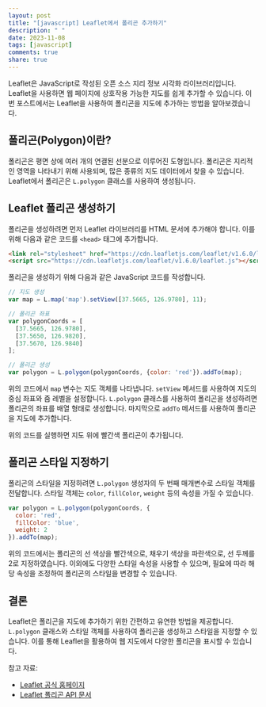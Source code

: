 ```yaml
---
layout: post
title: "[javascript] Leaflet에서 폴리곤 추가하기"
description: " "
date: 2023-11-08
tags: [javascript]
comments: true
share: true
---
```


Leaflet은 JavaScript로 작성된 오픈 소스 지리 정보 시각화 라이브러리입니다. Leaflet을 사용하면 웹 페이지에 상호작용 가능한 지도를 쉽게 추가할 수 있습니다. 이번 포스트에서는 Leaflet을 사용하여 폴리곤을 지도에 추가하는 방법을 알아보겠습니다.

## 폴리곤(Polygon)이란?

폴리곤은 평면 상에 여러 개의 연결된 선분으로 이루어진 도형입니다. 폴리곤은 지리적인 영역을 나타내기 위해 사용되며, 많은 종류의 지도 데이터에서 찾을 수 있습니다. Leaflet에서 폴리곤은 `L.polygon` 클래스를 사용하여 생성됩니다.

## Leaflet 폴리곤 생성하기

폴리곤을 생성하려면 먼저 Leaflet 라이브러리를 HTML 문서에 추가해야 합니다. 이를 위해 다음과 같은 코드를 `<head>` 태그에 추가합니다.

```html
<link rel="stylesheet" href="https://cdn.leafletjs.com/leaflet/v1.6.0/leaflet.css" />
<script src="https://cdn.leafletjs.com/leaflet/v1.6.0/leaflet.js"></script>
```

폴리곤을 생성하기 위해 다음과 같은 JavaScript 코드를 작성합니다.

```javascript
// 지도 생성
var map = L.map('map').setView([37.5665, 126.9780], 11);

// 폴리곤 좌표
var polygonCoords = [
  [37.5665, 126.9780],
  [37.5650, 126.9820],
  [37.5670, 126.9840]
];

// 폴리곤 생성
var polygon = L.polygon(polygonCoords, {color: 'red'}).addTo(map);
```

위의 코드에서 `map` 변수는 지도 객체를 나타냅니다. `setView` 메서드를 사용하여 지도의 중심 좌표와 줌 레벨을 설정합니다. `L.polygon` 클래스를 사용하여 폴리곤을 생성하려면 폴리곤의 좌표를 배열 형태로 생성합니다. 마지막으로 `addTo` 메서드를 사용하여 폴리곤을 지도에 추가합니다.

위의 코드를 실행하면 지도 위에 빨간색 폴리곤이 추가됩니다.

## 폴리곤 스타일 지정하기

폴리곤의 스타일을 지정하려면 `L.polygon` 생성자의 두 번째 매개변수로 스타일 객체를 전달합니다. 스타일 객체는 `color`, `fillColor`, `weight` 등의 속성을 가질 수 있습니다.

```javascript
var polygon = L.polygon(polygonCoords, {
  color: 'red',
  fillColor: 'blue',
  weight: 2
}).addTo(map);
```

위의 코드에서는 폴리곤의 선 색상을 빨간색으로, 채우기 색상을 파란색으로, 선 두께를 2로 지정하였습니다. 이외에도 다양한 스타일 속성을 사용할 수 있으며, 필요에 따라 해당 속성을 조정하여 폴리곤의 스타일을 변경할 수 있습니다.

## 결론

Leaflet은 폴리곤을 지도에 추가하기 위한 간편하고 유연한 방법을 제공합니다. `L.polygon` 클래스와 스타일 객체를 사용하여 폴리곤을 생성하고 스타일을 지정할 수 있습니다. 이를 통해 Leaflet을 활용하여 웹 지도에서 다양한 폴리곤을 표시할 수 있습니다.

참고 자료:
- [Leaflet 공식 홈페이지](https://leafletjs.com/)
- [Leaflet 폴리곤 API 문서](https://leafletjs.com/reference-1.6.0.html#polygon)
